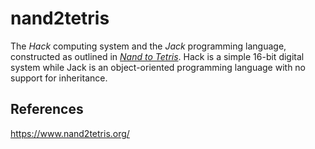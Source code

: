 # nand2tetris

The _Hack_ computing system and the _Jack_ programming language, constructed as outlined in _[Nand to Tetris](https://www.nand2tetris.org/)_. Hack is a simple 16-bit digital system while Jack is an object-oriented programming language with no support for inheritance.

## References

https://www.nand2tetris.org/
